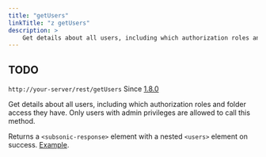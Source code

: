 ```yaml
---
title: "getUsers"
linkTitle: "z getUsers"
description: >
    Get details about all users, including which authorization roles and folder access they have
---
```


## TODO

`http://your-server/rest/getUsers` Since [1.8.0](../subsonic-versions)

Get details about all users, including which authorization roles and folder access they have. Only users with admin privileges are allowed to call this method.

Returns a `<subsonic-response>` element with a nested `<users>` element on success. [Example](http://subsonic.org/pages/inc/api/examples/users_example_1.xml).
